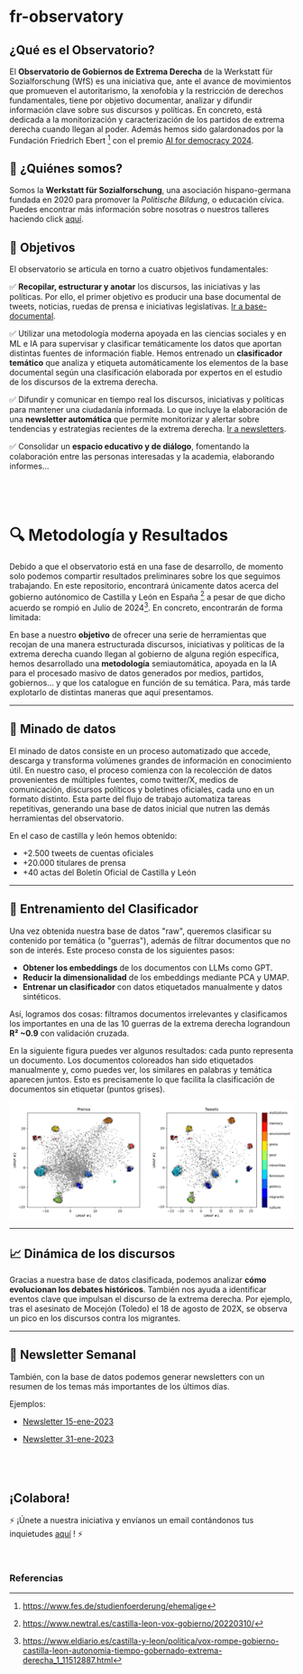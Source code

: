 # fr-observatory


##  ¿Qué es el Observatorio?
El **Observatorio de Gobiernos de Extrema Derecha** de la Werkstatt für Sozialforschung (WfS) es una iniciativa que, ante el avance de movimientos que promueven el autoritarismo, la xenofobia y la restricción de derechos fundamentales, tiene por objetivo documentar, analizar y difundir información clave sobre sus discursos y políticas. En concreto, está dedicada a la monitorización y caracterización de los partidos de extrema derecha cuando llegan al poder. Además hemos sido galardonados por la Fundación Friedrich Ebert [^1] con el premio [AI for democracy 2024](https://ai-for-democracy.org/).


## 🤝 ¿Quiénes somos?
Somos la **Werkstatt für Sozialforschung**, una asociación hispano-germana fundada en 2020 para promover la *Politische Bildung*, o educación cívica. Puedes encontrar más información sobre nosotras o nuestros talleres haciendo click [aquí](https://wfs-info.org/).


##  📌 Objetivos
El observatorio se articula en torno a cuatro objetivos fundamentales:

✅ **Recopilar, estructurar y anotar** los discursos, las iniciativas y las políticas. Por ello, el primer objetivo es producir una base documental de tweets, noticias, ruedas de prensa e iniciativas legislativas. [Ir a base-documental](https://github.com/pyubero/fr-observatory/blob/main/base_documental/).

✅ Utilizar una metodología moderna apoyada en las ciencias sociales y en ML e IA para supervisar  y clasificar temáticamente los datos  que aportan distintas fuentes de información fiable. Hemos entrenado un **clasificador temático** que analiza y etiqueta automáticamente los elementos de la base documental según una clasificación elaborada por expertos en el estudio de los discursos de la extrema derecha.

✅  Difundir y comunicar en tiempo real los discursos, iniciativas y políticas para mantener una ciudadanía informada. Lo que incluye la elaboración de una **newsletter automática** que permite monitorizar y alertar sobre tendencias y estrategias recientes de la extrema derecha. [Ir a newsletters](https://github.com/pyubero/fr-observatory/tree/main/newsletters).

✅ Consolidar un **espacio educativo y de diálogo**, fomentando la colaboración entre las personas interesadas y la academia, elaborando informes...

$~$
---
# 🔍 Metodología y Resultados
Debido a que el observatorio está en una fase de desarrollo, de momento solo podemos compartir resultados preliminares sobre los que seguimos trabajando. En este repositorio, encontrará únicamente datos acerca del gobierno autónomico de Castilla y León en España [^2] a pesar de que dicho acuerdo se rompió en Julio de 2024[^3]. En concreto, encontrarán de forma limitada:


 
En base a nuestro **objetivo** de ofrecer una serie de herramientas que recojan de una manera estructurada discursos, iniciativas y políticas de la extrema derecha cuando llegan al gobierno de alguna región específica, hemos desarrollado una **metodología**  semiautomática, apoyada en la IA para el procesado masivo de datos generados por medios, partidos, gobiernos… y que los catalogue en función de su temática. Para, más tarde explotarlo de distintas maneras que aquí presentamos. 

---
## 🎯 Minado de datos
El minado de datos consiste en un proceso automatizado que accede, descarga y transforma volúmenes grandes de información en conocimiento útil. En nuestro caso,  el proceso comienza con la recolección de datos provenientes de múltiples fuentes, como twitter/X, medios de comunicación, discursos políticos y boletines oficiales, cada uno en un formato distinto. Esta parte del flujo de trabajo automatiza tareas repetitivas, generando una base de datos inicial que nutren las demás herramientas del observatorio.

En el caso de castilla y león hemos obtenido:

- +2.500 tweets de cuentas oficiales
- +20.000 titulares de prensa
- +40 actas del Boletín Oficial de Castilla y León
 

---
## 🚀 Entrenamiento del Clasificador

Una vez obtenida nuestra base de datos "raw", queremos clasificar su contenido por temática (o "guerras"), además de filtrar documentos que no son de interés. Este proceso consta de los siguientes pasos:

- **Obtener los embeddings** de los documentos con LLMs como GPT.
- **Reducir la dimensionalidad** de los embeddings mediante PCA y UMAP.
- **Entrenar un clasificador** con datos etiquetados manualmente y datos sintéticos.

Así, logramos dos cosas: filtramos documentos irrelevantes y clasificamos los importantes en una de las 10 guerras de la extrema derecha lograndoun **R² ~0.9** con validación cruzada. 

En la siguiente figura puedes ver algunos resultados: cada punto representa un documento. Los documentos coloreados han sido etiquetados manualmente y, como puedes ver, los similares en palabras y temática aparecen juntos. Esto es precisamente lo que facilita la clasificación de documentos sin etiquetar (puntos grises).

![Resultados clasificador](https://github.com/pyubero/fr-observatory/blob/main/resultados_clasificador.png  "Resultados clasificador")


---
##  📈 Dinámica de los discursos

Gracias a nuestra base de datos clasificada, podemos analizar **cómo evolucionan los debates históricos**. También nos ayuda a identificar eventos clave que impulsan el discurso de la extrema derecha. Por ejemplo, tras el asesinato de Mocejón (Toledo) el 18 de agosto de 202X, se observa un pico en los discursos contra los migrantes. 


---
## 📨 Newsletter Semanal

También, con la base de datos podemos generar newsletters con un resumen de los temas más importantes de los últimos días.

Ejemplos:

- [Newsletter 15-ene-2023](https://htmlpreview.github.io/?https://github.com/pyubero/fr-observatory/blob/main/newsletters/sample_newsletter-2023-01-15.html)

- [Newsletter 31-ene-2023](https://htmlpreview.github.io/?https://github.com/pyubero/fr-observatory/blob/main/newsletters/sample_newsletter-2023-01-31.html)








$~$
---
## ¡Colabora!
⚡ ¡Únete a nuestra iniciativa y envíanos un email contándonos tus inquietudes [aquí](mailto:wfs-info@gmx.de) ! ⚡

$~$
### Referencias
[^1]: https://www.fes.de/studienfoerderung/ehemalige
[^2]: https://www.newtral.es/castilla-leon-vox-gobierno/20220310/
[^3]: https://www.eldiario.es/castilla-y-leon/politica/vox-rompe-gobierno-castilla-leon-autonomia-tiempo-gobernado-extrema-derecha_1_11512887.html
